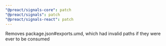 ```yaml
---
"@preact/signals-core": patch
"@preact/signals": patch
"@preact/signals-react": patch
---
```


Removes package.json#exports.umd, which had invalid paths if they were ever to be consumed
